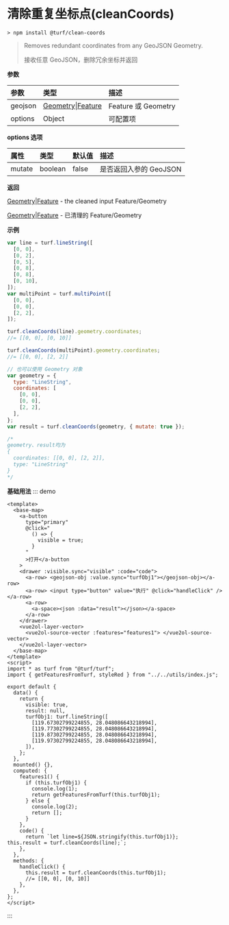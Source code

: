 # 清除重复坐标点(cleanCoords)

```
> npm install @turf/clean-coords
```

> Removes redundant coordinates from any GeoJSON Geometry.
>
> 接收任意 GeoJSON，删除冗余坐标并返回

**参数**

| 参数    | 类型                                                                           | 描述                |
| :------ | :----------------------------------------------------------------------------- | :------------------ |
| geojson | [Geometry](../other/type.html#geometry)\|[Feature](../other/type.html#feature) | Feature 或 Geometry |
| options | Object                                                                         | 可配置项            |

**options 选项**

| 属性   | 类型    | 默认值 | 描述                   |
| :----- | :------ | :----- | :--------------------- |
| mutate | boolean | false  | 是否返回入参的 GeoJSON |

**返回**

[Geometry](../other/type.html#geometry)\|[Feature](../other/type.html#feature) - the cleaned input Feature/Geometry

[Geometry](../other/type.html#geometry)\|[Feature](../other/type.html#feature) - 已清理的 Feature/Geometry

**示例**

```js
var line = turf.lineString([
  [0, 0],
  [0, 2],
  [0, 5],
  [0, 8],
  [0, 8],
  [0, 10],
]);
var multiPoint = turf.multiPoint([
  [0, 0],
  [0, 0],
  [2, 2],
]);

turf.cleanCoords(line).geometry.coordinates;
//= [[0, 0], [0, 10]]

turf.cleanCoords(multiPoint).geometry.coordinates;
//= [[0, 0], [2, 2]]

// 也可以使用 Geometry 对象
var geometry = {
  type: "LineString",
  coordinates: [
    [0, 0],
    [0, 0],
    [2, 2],
  ],
};
var result = turf.cleanCoords(geometry, { mutate: true });

/*
geometry、result均为
{
  coordinates: [[0, 0], [2, 2]],
  type: "LineString"
}
*/
```

**基础用法**
::: demo

```vue
<template>
  <base-map>
    <a-button
      type="primary"
      @click="
        () => {
          visible = true;
        }
      "
      >打开</a-button
    >
    <drawer :visible.sync="visible" :code="code">
      <a-row> <geojson-obj :value.sync="turfObj1"></geojson-obj></a-row>
      <a-row> <input type="button" value="执行" @click="handleClick" /></a-row>
      <a-row>
        <a-space><json :data="result"></json></a-space>
      </a-row>
    </drawer>
    <vue2ol-layer-vector>
      <vue2ol-source-vector :features="features1"> </vue2ol-source-vector>
    </vue2ol-layer-vector>
  </base-map>
</template>
<script>
import * as turf from "@turf/turf";
import { getFeaturesFromTurf, styleRed } from "../../utils/index.js";

export default {
  data() {
    return {
      visible: true,
      result: null,
      turfObj1: turf.lineString([
        [119.67302799224855, 28.048086643218994],
        [119.77302799224855, 28.048086643218994],
        [119.87302799224855, 28.048086643218994],
        [119.97302799224855, 28.048086643218994],
      ]),
    };
  },
  mounted() {},
  computed: {
    features1() {
      if (this.turfObj1) {
        console.log(1);
        return getFeaturesFromTurf(this.turfObj1);
      } else {
        console.log(2);
        return [];
      }
    },
    code() {
      return `let line=${JSON.stringify(this.turfObj1)};
this.result = turf.cleanCoords(line);`;
    },
  },
  methods: {
    handleClick() {
      this.result = turf.cleanCoords(this.turfObj1);
      //= [[0, 0], [0, 10]]
    },
  },
};
</script>
```

:::
